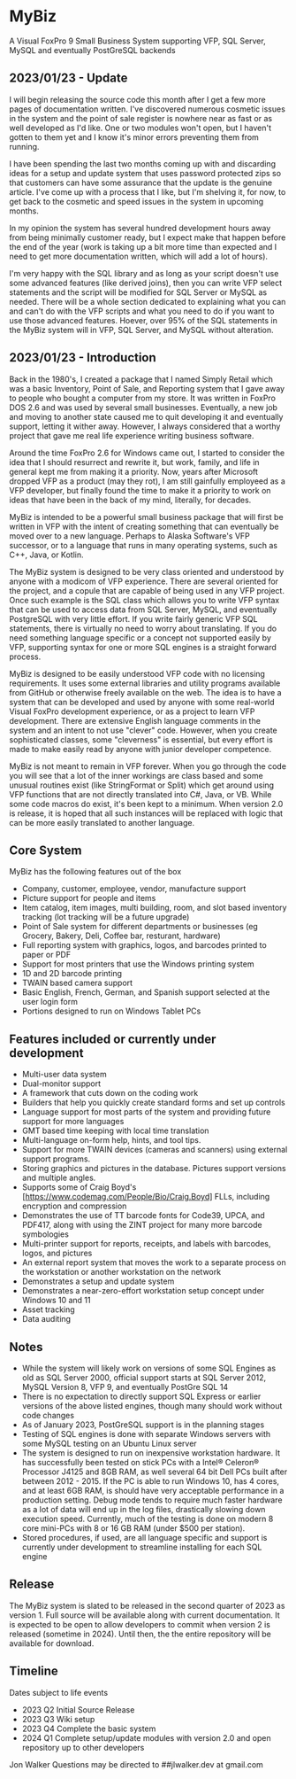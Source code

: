 # MyBiz
A Visual FoxPro 9 Small Business System supporting VFP, SQL Server, MySQL and eventually PostGreSQL backends

## 2023/01/23 - Update
I will begin releasing the source code this month after I get a few more pages of documentation written.  I've discovered numerous cosmetic issues in the system and the point of sale register is nowhere near as fast or as well developed as I'd like.  One or two modules won't open, but I haven't gotten to them yet and I know it's minor errors preventing them from running.

I have been spending the last two months coming up with  and discarding ideas for a setup and update system that uses password protected zips so that customers can have some assurance that the update is the genuine article.  I've come up with a process that I like, but I'm shelving it, for now, to get back to the cosmetic and speed issues in the system in upcoming months.

In my opinion the system has several hundred development hours away from being minimally customer ready, but I expect make that happen before the end of the year (work is taking up a bit more time than expected and I need to get more documentation written, which will add a lot of hours).

I'm very happy with the SQL library and as long as your script doesn't use some advanced features (like derived joins), then you can write VFP select statements and the script will be modified for SQL Server or MySQL as needed.  There will be a whole section dedicated to explaining what you can and can't do with the VFP scripts and what you need to do if you want to use those advanced features.  Hoever, over 95% of the SQL statements in the MyBiz system will in VFP, SQL Server, and MySQL without alteration.


## 2023/01/23 - Introduction
Back in the 1980's, I created a package that I named Simply Retail which was a basic Inventory, Point of Sale, and Reporting system that I gave away to people who bought a computer from my store.  It was written in FoxPro DOS 2.6 and was used by several small businesses.  Eventually, a new job and moving to another state caused me to quit developing it and eventually support, letting it wither away.  However, I always considered that a worthy project that gave me real life experience writing business software.

Around the time FoxPro 2.6 for Windows came out, I started to consider the idea that I should resurrect and rewrite it, but work, family, and life in general kept me from making it a priority.  Now, years after Microsoft dropped VFP as a product (may they rot), I am still gainfully employeed as a VFP developer, but finally found the time to make it a priority to work on ideas that have been in the back of my mind, literally, for decades.

MyBiz is intended to be a powerful small business package that will first be written in VFP with the intent of creating something that can eventually be moved over to a new language.  Perhaps to Alaska Software's VFP successor, or to a language that runs in many operating systems, such as C++, Java, or Kotlin.

The MyBiz system is designed to be very class oriented and understood by anyone with a modicom of VFP experience.  There are several oriented for the project, and a copule that are capable of being used in any VFP project.  Once such example is the SQL class which allows you to write VFP syntax that can be used to access data from SQL Server, MySQL, and eventually PostgreSQL with very little effort.  If you write fairly generic VFP SQL statements, there is virtually no need to worry about translating.  If you do need something language specific or a concept not supported easily by VFP, supporting syntax for one or more SQL engines is a straight forward process.

MyBiz is designed to be easily understood VFP code with no licensing requirements.  It uses some external libraries and utility programs available from GitHub or otherwise freely available on the web.  The idea is to have a system that can be developed and used by anyone with some real-world Visual FoxPro development experience, or as a project to learn VFP development.  There are extensive English language comments in the system and an intent to not use "clever" code.  However, when you create sophisticated classes, some "cleverness" is essential, but every effort is made to make easily read by anyone with junior developer competence.

MyBiz is not meant to remain in VFP forever.  When you go through the code you will see that a lot of the inner workings are class based and some unusual routines exist (like StringFormat or Split) which get around using VFP functions that are not directly translated into C#, Java, or VB.  While some code macros do exist, it's been kept to a minimum.  When version 2.0 is release, it is hoped that all such instances will be replaced with logic that can be more easily translated to another language.

## Core System
MyBiz has the following features out of the box
* Company, customer, employee, vendor, manufacture support
* Picture support for people and items
* Item catalog, item images, multi building, room, and slot based inventory tracking (lot tracking will be a future upgrade)
* Point of Sale system for different departments or businesses (eg Grocery, Bakery, Deli, Coffee bar, resturant, hardware)
* Full reporting system with graphics, logos, and barcodes printed to paper or PDF
* Support for most printers that use the Windows printing system
* 1D and 2D barcode printing
* TWAIN based camera support
* Basic English, French, German, and Spanish support selected at the user login form
* Portions designed to run on Windows Tablet PCs

## Features included or currently under development
* Multi-user data system
* Dual-monitor support
* A framework that cuts down on the coding work
* Builders that help you quickly create standard forms and set up controls
* Language support for most parts of the system and providing future support for more languages
* GMT based time keeping with local time translation
* Multi-language on-form help, hints, and tool tips.
* Support for more TWAIN devices (cameras and scanners) using external support programs.
* Storing graphics and pictures in the database.  Pictures support versions and multiple angles.
* Supports some of Craig Boyd's [https://www.codemag.com/People/Bio/Craig.Boyd] FLLs, including encryption and compression
* Demonstrates the use of TT barcode fonts for Code39, UPCA, and PDF417, along with using the ZINT project for many more barcode symbologies
* Multi-printer support for reports, receipts, and labels with barcodes, logos, and pictures
* An external report system that moves the work to a separate process on the workstation or another workstation on the network
* Demonstrates a setup and update system
* Demonstrates a near-zero-effort workstation setup concept under Windows 10 and 11
* Asset tracking
* Data auditing

## Notes
* While the system will likely work on versions of some SQL Engines as old as SQL Server 2000, official support starts at SQL Server 2012, MySQL Version 8, VFP 9, and eventually PostGre SQL 14
* There is no expectation to directly support SQL Express or earlier versions of the above listed engines, though many should work without code changes
* As of January 2023, PostGreSQL support is in the planning stages
* Testing of SQL engines is done with separate Windows servers with some MySQL testing on an Ubuntu Linux server
* The system is designed to run on inexpensive workstation hardware.  It has successfully been tested on stick PCs with a Intel® Celeron® Processor J4125 and 8GB RAM, as well several 64 bit Dell PCs built after between 2012 - 2015.  If the PC is able to run Windows 10, has 4 cores, and at least 6GB RAM, is should have very acceptable performance in a production setting.  Debug mode tends to require much faster hardware as a lot of data will end up in the log files, drastically slowing down execution speed.  Currently, much of the testing is done on modern 8 core mini-PCs with 8 or 16 GB RAM (under $500 per station).
* Stored procedures, if used, are all language specific and support is currently under development to streamline installing for each SQL engine

## Release
The MyBiz system is slated to be released in the second quarter of 2023 as version 1.  Full source will be available along with current documentation.  It is expected to be open to allow developers to commit when version 2 is released (sometime in 2024).  Until then, the the entire repository will be available for download.

## Timeline
Dates subject to life events
* 2023 Q2 Initial Source Release
* 2023 Q3 Wiki setup
* 2023 Q4 Complete the basic system
* 2024 Q1 Complete setup/update modules with version 2.0 and open repository up to other developers

Jon Walker
Questions may be directed to ##jlwalker.dev at gmail.com
